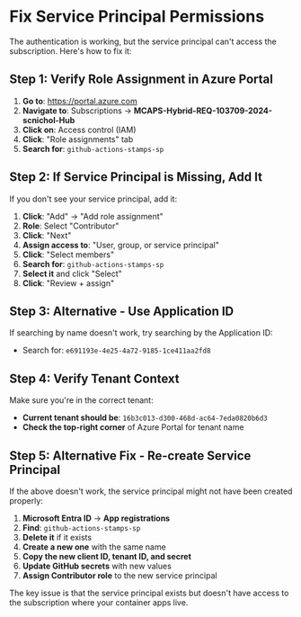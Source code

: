# Fix Service Principal Permissions

The authentication is working, but the service principal can't access the subscription. Here's how to fix it:

## Step 1: Verify Role Assignment in Azure Portal

1. **Go to**: <https://portal.azure.com>
2. **Navigate to**: Subscriptions → **MCAPS-Hybrid-REQ-103709-2024-scnichol-Hub**
3. **Click on**: Access control (IAM)
4. **Click**: "Role assignments" tab
5. **Search for**: `github-actions-stamps-sp`

## Step 2: If Service Principal is Missing, Add It

If you don't see your service principal, add it:

1. **Click**: "Add" → "Add role assignment"
2. **Role**: Select "Contributor"
3. **Click**: "Next"
4. **Assign access to**: "User, group, or service principal"
5. **Click**: "Select members"
6. **Search for**: `github-actions-stamps-sp`
7. **Select it** and click "Select"
8. **Click**: "Review + assign"

## Step 3: Alternative - Use Application ID

If searching by name doesn't work, try searching by the Application ID:

- Search for: `e691193e-4e25-4a72-9185-1ce411aa2fd8`

## Step 4: Verify Tenant Context

Make sure you're in the correct tenant:

- **Current tenant should be**: `16b3c013-d300-468d-ac64-7eda0820b6d3`
- **Check the top-right corner** of Azure Portal for tenant name

## Step 5: Alternative Fix - Re-create Service Principal

If the above doesn't work, the service principal might not have been created properly:

1. **Microsoft Entra ID** → **App registrations**
2. **Find**: `github-actions-stamps-sp`
3. **Delete it** if it exists
4. **Create a new one** with the same name
5. **Copy the new client ID, tenant ID, and secret**
6. **Update GitHub secrets** with new values
7. **Assign Contributor role** to the new service principal

The key issue is that the service principal exists but doesn't have access to the subscription where your container apps live.
